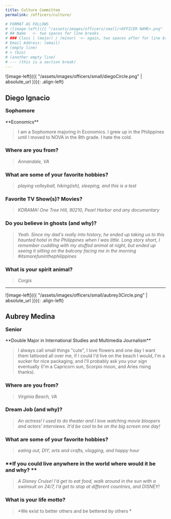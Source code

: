```yaml
---
title: Culture Committee
permalink: /officers/culture/

# FORMAT AS FOLLOWS
# ![image-left]({{ "/assets/images/officers/small/<OFFICER NAME>.png" | absolute_url }}){: .align-left}
# ## Name   <- two spaces for line breaks
# ### Class | (major) / (minor)  <- again, two spaces after for line breaks
# Email Address: (email)
# (empty line)
# > (bio)
# (another empty line)
# --- (this is a section break)
---
```


![image-left]({{ "/assets/images/officers/small/diegoCircle.png" | absolute_url }}){: .align-left}
## Diego Ignacio
<p style="margin-bottom: 0.45em; padding: 0"><a href="https://www.linkedin.com/in/nikko-tolentino-924b18126/" style="color: #494e48"><i class="fa fa-2x fa-fw fa-linkedin-square"></i></a>
<a href="https://www.instagram.com/diego.ignacio22/_" style="margin: 0; padding: 0"><i class="fa fa-2x fa-fw fa-instagram" style="color: #494e48"></i></a>
<a href="mailto:diegoi@vt.edu" style="margin: 0; padding: 0"><i class="fa fa-2x fa-fw fa-envelope" style="color: #494e48"></i></a></p>
<h3 style="margin-top: 0">Sophomore</h3>
**Economics**  

> I am a Sophomore majoring in Economics. I grew up in the Philippines until I moved to NOVA in the 8th grade. I hate the cold.

### **Where are you from?**
> *Annandale, VA*

### **What are some of your favorite hobbies?**

> *playing volleyball, hiking(ish), sleeping, and this is a test*

### **Favorite TV Show(s)? Movies?**

> *KDRAMA! One Tree Hill, 90210, Pearl Harbor and any documentary*

### **Do you believe in ghosts (and why)?**

> *Yeah. Since my dad's really into history, he ended up taking us to this haunted hotel in the Philippines when I was little. Long story short, I remember cuddling with my stuffed animal at night, but ended up seeing it sitting on the balcony facing me in the morning #itsmorefuninthephilippines*

### **What is your spirit animal?**

> *Corgis*

---

![image-left]({{ "/assets/images/officers/small/aubrey3Circle.png" | absolute_url }}){: .align-left}
## Aubrey Medina
<p style="margin-bottom: 0.45em; padding: 0"><a href="https://www.instagram.com/aubreykadaubrey/" style="margin: 0; padding: 0"><i class="fa fa-2x fa-fw fa-instagram" style="color: #494e48"></i></a>
<a href="mailto:aubreym@vt.edu" style="margin: 0; padding: 0"><i class="fa fa-2x fa-fw fa-envelope" style="color: #494e48"></i></a></p>
<h3 style="margin-top: 0">Senior</h3>
**Double Major in International Studies and Multimedia Journalism**

>I always call small things "cute", I love flowers and one day I want them tattooed all over me, if I could I'd live on the beach I would, I'm a sucker for nice packaging, and I'll probably ask you your sign eventually (I'm a Capricorn sun, Scorpio moon, and Aries rising thanks).

### **Where are you from?**
> *Virginia Beach, VA*

### **Dream Job (and why)?**

> *An actress! I used to do theater and I love watching movie bloopers and actors' interviews. It'd be cool to be on the big screen one day!*

### **What are some of your favorite hobbies?**

> *eating out, DIY, arts and crafts, vlogging, and happy hour*

### **If you could live anywhere in the world where would it be and why? **

> *A Disney Cruise! I'd get to eat food, walk around in the sun with a swimsuit on 24/7, I'd get to stop at different countries, and DISNEY!*

### **What is your life motto?**

> *We exist to better others and be bettered by others *
